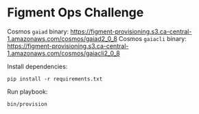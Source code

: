 # Figment Ops Challenge

Cosmos `gaiad` binary: https://figment-provisioning.s3.ca-central-1.amazonaws.com/cosmos/gaiad2_0_8
Cosmos `gaiacli` binary: https://figment-provisioning.s3.ca-central-1.amazonaws.com/cosmos/gaiacli2_0_8

Install dependencies:

    pip install -r requirements.txt

Run playbook:

    bin/provision
